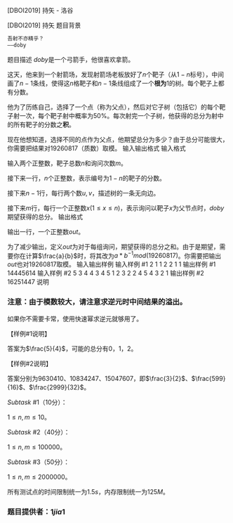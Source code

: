 



[DBOI2019] 持矢 - 洛谷














[DBOI2019] 持矢
题目背景
```cpp
吾射不亦精乎？
——doby
```
题目描述
$doby$是一个弓箭手，他很喜欢拿箭。

这天，他来到一个射箭场，发现射箭场老板放好了$n$个靶子（从$1-n$标号），中间画了$n-1$条线，使得这$n$格靶子和$n-1$条线组成了一个**根为**$1$的树。每个靶子上都有分数。

他为了历练自己，选择了一个点（称为父点），然后对它子树（包括它）的每个靶子射一次，每个靶子射中概率为$50\%$。每次射完一个子树，他获得的总分为射中的所有靶子的分数之**积**。

现在他想知道，选择不同的点作为父点，他期望总分为多少？由于总分可能很大，你需要把结果对$19260817$（质数）取模。
输入输出格式
输入格式

输入两个正整数，靶子总数$n$和询问次数$m$。

接下来一行，$n$个正整数，表示编号为$1-n$的靶子的分数。

接下来$n-1$行，每行两个数$u,v$，描述树的一条无向边。

接下来$m$行，每行一个正整数$x(1\leq x\leq n)$，表示询问以靶子$x$为父节点时，$doby$期望获得的总分。
输出格式

输出一行，一个正整数$out$。

为了减少输出，定义$out$为对于每组询问，期望获得的总分之和。由于是期望，需要你在计算$\frac{a}{b}$时，将其改为$a*b^{-1} mod (19260817)$。你需要把输出$out$也对$19260817$取模。
输入输出样例
输入样例 #1
2 1
1 2
2 1
1
输出样例 #1
14445614
输入样例 #2
5 3
4 4 3 4 5
1 2
3 2
2 4
5 4
3
2
1
输出样例 #2
16251447
说明
### 注意：由于模数较大，请注意求逆元时中间结果的溢出。

如果你不需要卡常，使用快速幂求逆元就够用了。

【样例#$1$说明】

答案为$\frac{5}{4}$，可能的总分有$0$，$1$，$2$。

【样例#$2$说明】

答案分别为$9630410$、$10834247$、$15047607$，即$\frac{3}{2}$、$\frac{599}{16}$、$\frac{2999}{32}$。

$Subtask$ #$1$（$10$分）： 

$1\leq n,m\leq 10$。

$Subtask$ #$2$（$40$分）： 

$1\leq n,m\leq 100000$。

$Subtask$ #$3$（$50$分）： 

$1\leq n,m\leq 2000000$。

所有测试点的时间限制统一为$1.5s$，内存限制统一为$125M$。

### 题目提供者：$1jia1$






